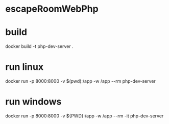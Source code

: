 # escapeRoomWebPhp

# build
docker build -t php-dev-server .

# run linux
docker run -p 8000:8000 -v $(pwd):/app -w /app --rm php-dev-server

# run windows
docker run -p 8000:8000 -v ${PWD}:/app -w /app  --rm -it php-dev-server